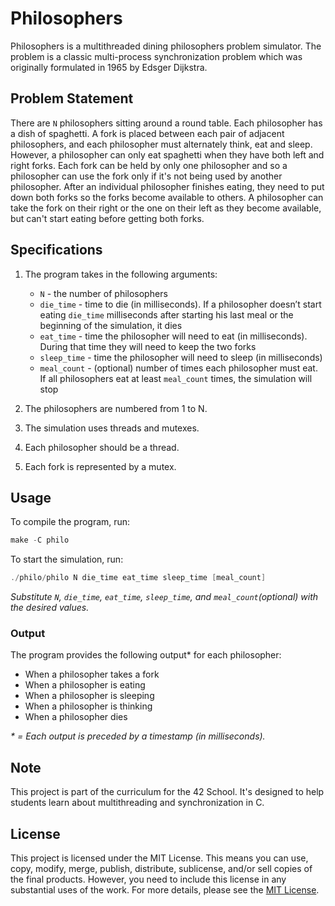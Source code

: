 # Philosophers
Philosophers is a multithreaded dining philosophers problem simulator. The problem is a classic multi-process synchronization problem which was originally formulated in 1965 by Edsger Dijkstra.

## Problem Statement
There are `N` philosophers sitting around a round table. Each philosopher has a dish of spaghetti. A fork is placed between each pair of adjacent philosophers, and each philosopher must alternately think, eat and sleep. However, a philosopher can only eat spaghetti when they have both left and right forks. Each fork can be held by only one philosopher and so a philosopher can use the fork only if it's not being used by another philosopher. After an individual philosopher finishes eating, they need to put down both forks so the forks become available to others. A philosopher can take the fork on their right or the one on their left as they become available, but can't start eating before getting both forks.

## Specifications
1. The program takes in the following arguments:

	- `N` - the number of philosophers
	- `die_time` - time to die (in milliseconds). If a philosopher doesn’t start eating `die_time` milliseconds after starting his last meal or the beginning of the simulation, it dies
	- `eat_time` - time the philosopher will need to eat (in milliseconds). During that time they will need to keep the two forks
	- `sleep_time` - time the philosopher will need to sleep (in milliseconds)
	- `meal_count` - (optional) number of times each philosopher must eat. If all philosophers eat at least `meal_count` times, the simulation will stop

1. The philosophers are numbered from 1 to N.
1. The simulation uses threads and mutexes.
1. Each philosopher should be a thread.
1. Each fork is represented by a mutex.


## Usage
To compile the program, run:

``` C
make -C philo
```

To start the simulation, run:
``` C
./philo/philo N die_time eat_time sleep_time [meal_count]
```
_Substitute `N`, `die_time`, `eat_time`, `sleep_time`, and `meal_count`(optional) with the desired values._

### Output
The program provides the following output* for each philosopher:

- When a philosopher takes a fork
- When a philosopher is eating
- When a philosopher is sleeping
- When a philosopher is thinking
- When a philosopher dies

_* = Each output is preceded by a timestamp (in milliseconds)._

## Note
This project is part of the curriculum for the 42 School. It's designed to help students learn about multithreading and synchronization in C.

## License
This project is licensed under the MIT License. This means you can use, copy, modify, merge, publish, distribute, sublicense, and/or sell copies of the final products. However, you need to include this license in any substantial uses of the work. For more details, please see the [MIT License](./LICENSE).
